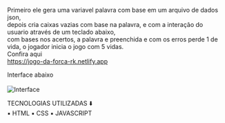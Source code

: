 Primeiro ele gera uma variavel palavra com base em um arquivo de dados json, <br>
depois cria caixas vazias com base na palavra, e com a interação do usuario através de um teclado abaixo,<br>
com bases nos acertos, a palavra e preenchida e com os erros perde 1 de vida, o jogador inicia o jogo com 5 vidas.<br>
Confira aqui <br> 
https://jogo-da-forca-rk.netlify.app <br>

Interface abaixo <br> <br>
![Interface](https://github.com/user-attachments/assets/325d09aa-525a-42f0-b48d-e9ff8dd9f5a6)
<br>

TECNOLOGIAS UTILIZADAS ⬇️ <br>
▪ HTML ▪️ CSS ▪️ JAVASCRIPT 
